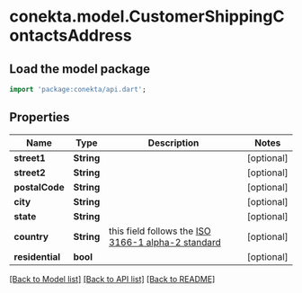 # conekta.model.CustomerShippingContactsAddress

## Load the model package
```dart
import 'package:conekta/api.dart';
```

## Properties
Name | Type | Description | Notes
------------ | ------------- | ------------- | -------------
**street1** | **String** |  | [optional] 
**street2** | **String** |  | [optional] 
**postalCode** | **String** |  | [optional] 
**city** | **String** |  | [optional] 
**state** | **String** |  | [optional] 
**country** | **String** | this field follows the [ISO 3166-1 alpha-2 standard](https://en.wikipedia.org/wiki/ISO_3166-1_alpha-2) | [optional] 
**residential** | **bool** |  | [optional] 

[[Back to Model list]](../README.md#documentation-for-models) [[Back to API list]](../README.md#documentation-for-api-endpoints) [[Back to README]](../README.md)


